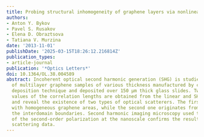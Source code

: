 ```yaml
---
title: Probing structural inhomogeneity of graphene layers via nonlinear optical scattering
authors:
- Anton Y. Bykov
- Pavel S. Rusakov
- Elena D. Obraztsova
- Tatiana V. Murzina
date: '2013-11-01'
publishDate: '2025-03-15T18:26:12.216814Z'
publication_types:
- article-journal
publication: '*Optics Letters*'
doi: 10.1364/OL.38.004589
abstract: Incoherent optical second harmonic generation (SHG) is studied from series
  of multilayer graphene samples of various thickness manufactured by chemical vapor
  deposition technique and deposited over 150 μm thick glass slides. Two different
  values of the correlation lengths are obtained from the linear and SHG indicatrices
  and reveal the existence of two types of optical scatterers. The first one is associated
  with homogeneous graphene areas, while the second one originates from wrinkles at
  the interdomain boundaries. Second harmonic imaging microscopy used to map the distribution
  of the second-order polarization at the nanoscale confirms the results of the nonlinear
  scattering data.
---
```

